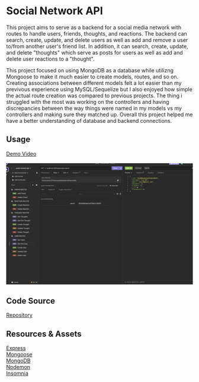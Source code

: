 # Social Network API

This project aims to serve as a backend for a social media network with routes to handle users, friends, thoughts, and reactions. The backend can search, create, update, and delete users as well as add and remove a user to/from another user's friend list. In addition, it can search, create, update, and delete "thoughts" which serve as posts for users as well as add and delete user reactions to a "thought".

This project focused on using MongoDB as a database while utilizng Mongoose to make it much easier to create models, routes, and so on. Creating associations between different models felt a lot easier than my previvous experience using MySQL/Sequelize but I also enjoyed how simple the actual route creation was compared to previous projects. The thing i struggled with the most was working on the controllers and having discrepancies between the way things were named in my models vs my controllers and making sure they matched up. Overall this project helped me have a better understanding of database and backend connections. 

## Usage
[Demo Video](https://drive.google.com/file/d/1yHyg8KZZEsx-Kvhu2Spx0NQMGTkTSH6g/view)
<br>
<br>
![Screenshot](./assets/screenshot.png)

## Code Source
[Repository](https://github.com/alexismenendez/amenendez-social-network-api)

## Resources & Assets
[Express](https://www.npmjs.com/package/express)<br>
[Mongoose](https://www.npmjs.com/package/mongoose)<br>
[MongoDB](https://www.mongodb.com/)<br>
[Nodemon](https://www.npmjs.com/package/nodemon)<br>
[Insomnia](https://insomnia.rest/)<br>